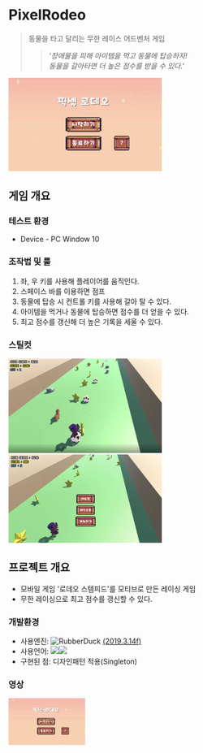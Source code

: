 PixelRodeo
============
>동물을 타고 달리는 무한 레이스 어드벤처 게임   
>>*'장애물을 피해 아이템을 먹고 동물에 탑승하자!    
>>동물을 갈아타면 더 높은 점수를 받을 수 있다.'*

<img src="https://github.com/leehb105/PixelRodeo/blob/main/Assets/GitImages/main.png" width="60%" height="50%" title="px(픽셀) 크기 설정" alt="image"></img>   

## 게임 개요

### 테스트 환경
- Device - PC Window 10   

### 조작법 및 룰
1. 좌, 우 키를 사용해 플레이어를 움직인다.
2. 스페이스 바를 이용하면 점프
3. 동물에 탑승 시 컨트롤 키를 사용해 갈아 탈 수 있다.
4. 아이템을 먹거나 동물에 탑승하면 점수를 더 얻을 수 있다.
5. 최고 점수를 갱신해 더 높은 기록을 세울 수 있다.     

### 스틸컷
<img src="https://github.com/leehb105/PixelRodeo/blob/main/Assets/GitImages/game1.png" width="60%" height="50%" title="px(픽셀) 크기 설정" alt="image"></img> 
<img src="https://github.com/leehb105/PixelRodeo/blob/main/Assets/GitImages/game2.png" width="60%" height="50%" title="px(픽셀) 크기 설정" alt="image"></img>  

## 프로젝트 개요
- 모바일 게임 '로데오 스템피드'를 모티브로 만든 레이싱 게임
- 무한 레이싱으로 최고 점수를 갱신할 수 있다.

### 개발환경
- 사용엔진: <img src="https://upload.wikimedia.org/wikipedia/commons/thumb/1/19/Unity_Technologies_logo.svg/1280px-Unity_Technologies_logo.svg.png" width="90px" height="30px" title="unity_image" alt="RubberDuck"></img> [(2019.3.14f)](https://unity3d.com/unity/whats-new/2019.3.14 "2019.3.14 link")   
- 사용언어: <img src="https://img.shields.io/badge/C%20Sharp-239120?style=flat-square&logo=C%20Sharp&logoColor=white"/></a><img src="https://img.shields.io/badge/Visual%20Studio-5C2D91?style=flat-square&logo=Visual%20Studio&logoColor=white"/></a>         
- 구현된 점: 디자인패턴 적용(Singleton)

### 영상 
[<img src="https://github.com/leehb105/PixelRodeo/blob/main/Assets/GitImages/main.png" width="30%" height="20%" title="px(픽셀) 크기 설정" alt="image">](https://www.youtube.com/embed/mbvSVavpNUI)
